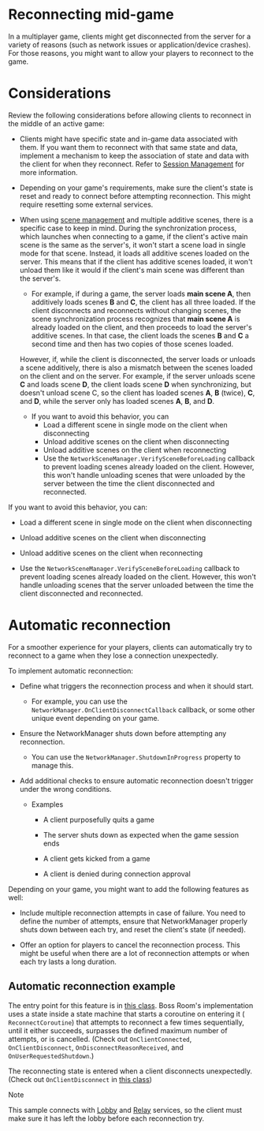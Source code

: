 #  Reconnecting mid-game

In a multiplayer game, clients might get disconnected from the server for a variety of reasons (such as network issues or application/device crashes). For those reasons, you might want to allow your players to reconnect to the game.

# Considerations

Review the following considerations before allowing clients to reconnect in the middle of an active game:

- Clients might have specific state and in-game data associated with them. If you want them to reconnect with that same state and data, implement a mechanism to keep the association of state and data with the client for when they reconnect. Refer to [Session Management](session-management.md) for more information.
- Depending on your game's requirements, make sure the client's state is reset and ready to connect before attempting reconnection. This might require resetting some external services.
- When using [scene management](../basics/scenemanagement/scene-management-overview.md) and multiple additive scenes, there is a specific case to keep in mind. During the synchronization process, which launches when connecting to a game, if the client's active main scene is the same as the server's, it won't start a scene load in single mode for that scene. Instead, it loads all additive scenes loaded on the server. This means that if the client has additive scenes loaded, it won't unload them like it would if the client's main scene was different than the server's.

  - For example, if during a game, the server loads **main scene A**, then additively loads scenes **B** and **C**, the client has all three loaded. If the client disconnects and reconnects without changing scenes, the scene synchronization process recognizes that **main scene A** is already loaded on the client, and then proceeds to load the server's additive scenes. In that case, the client loads the scenes **B** and **C** a second time and then has two copies of those scenes loaded.

  However, if, while the client is disconnected, the server loads or unloads a scene additively, there is also a mismatch between the scenes loaded on the client and on the server. For example, if the server unloads scene **C** and loads scene **D**, the client loads scene **D** when synchronizing, but doesn't unload scene C, so the client has loaded scenes **A**, **B** (twice), **C**, and **D**, while the server only has loaded scenes **A**, **B**, and **D**.

  - If you want to avoid this behavior, you can
    - Load a different scene in single mode on the client when disconnecting
    - Unload additive scenes on the client when disconnecting
    - Unload additive scenes on the client when reconnecting
    - Use the `NetworkSceneManager.VerifySceneBeforeLoading` callback to prevent loading scenes already loaded on the client. However, this won't handle unloading scenes that were unloaded by the server between the time the client disconnected and reconnected.

If you want to avoid this behavior, you can:

- Load a different scene in single mode on the client when disconnecting

- Unload additive scenes on the client when disconnecting

- Unload additive scenes on the client when reconnecting

- Use the `NetworkSceneManager.VerifySceneBeforeLoading` callback to prevent loading scenes already loaded on the client. However, this won't handle unloading scenes that the server unloaded between the time the client disconnected and reconnected.

# Automatic reconnection

For a smoother experience for your players, clients can automatically try to reconnect to a game when they lose a connection unexpectedly.

To implement automatic reconnection:

- Define what triggers the reconnection process and when it should start.

  - For example, you can use the `NetworkManager.OnClientDisconnectCallback` callback, or some other unique event depending on your game.

- Ensure the NetworkManager shuts down before attempting any reconnection.

  - You can use the `NetworkManager.ShutdownInProgress` property to manage this.

- Add additional checks to ensure automatic reconnection doesn't trigger under the wrong conditions.

  - Examples

    - A client purposefully quits a game

    - The server shuts down as expected when the game session ends

    - A client gets kicked from a game

    - A client is denied during connection approval

Depending on your game, you might want to add the following features as well:

- Include multiple reconnection attempts in case of failure. You need to define the number of attempts, ensure that NetworkManager properly shuts down between each try, and reset the client's state (if needed).

- Offer an option for players to cancel the reconnection process. This might be useful when there are a lot of reconnection attempts or when each try lasts a long duration.

## Automatic reconnection example


The entry point for this feature is in [this class](https://github.com/Unity-Technologies/com.unity.multiplayer.samples.coop/blob/v2.2.0/Assets/Scripts/ConnectionManagement/ConnectionState/ClientReconnectingState.cs). Boss Room's implementation uses a state inside a state machine that starts a coroutine on entering it ( `ReconnectCoroutine`) that attempts to reconnect a few times sequentially, until it either succeeds, surpasses the defined maximum number of attempts, or is cancelled. (Check out `OnClientConnected`, `OnClientDisconnect`, `OnDisconnectReasonReceived`, and `OnUserRequestedShutdown`.)

The reconnecting state is entered when a client disconnects unexpectedly. (Check out `OnClientDisconnect` in [this class](https://github.com/Unity-Technologies/com.unity.multiplayer.samples.coop/blob/v2.2.0/Assets/Scripts/ConnectionManagement/ConnectionState/ClientConnectedState.cs))

> [!NOTE]
> This sample connects with [Lobby](https://docs.unity.com/lobby/unity-lobby-service-overview.html) and [Relay](https://docs.unity.com/relay/get-started.html) services, so the client must make sure it has left the lobby before each reconnection try.
